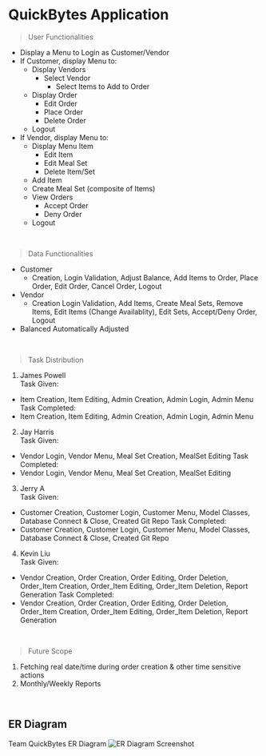 # QuickBytes Application



> User Functionalities
- Display a Menu to Login as Customer/Vendor
- If Customer, display Menu to:  
  - Display Vendors
    - Select Vendor 
      - Select Items to Add to Order 
  - Display Order
    - Edit Order 
    - Place Order
    - Delete Order
  - Logout
- If Vendor, display Menu to: 
  - Display Menu Item 
    - Edit Item
    - Edit Meal Set
    - Delete Item/Set
  - Add Item
  - Create Meal Set (composite of Items) 
  - View Orders
    - Accept Order
    - Deny Order
  - Logout
<br />

> Data Functionalities
- Customer
  - Creation, Login Validation, Adjust Balance, Add Items to Order, Place Order, Edit Order, Cancel Order, Logout
- Vendor
  - Creation Login Validation, Add Items, Create Meal Sets, Remove Items, Edit Items (Change Availablity), Edit Sets, Accept/Deny Order, Logout
- Balanced Automatically Adjusted
<br />

> Task Distribution


1. James Powell <br />
Task Given:
  - Item Creation, Item Editing, Admin Creation, Admin Login, Admin Menu
Task Completed: 
  - Item Creation, Item Editing, Admin Creation, Admin Login, Admin Menu
  
2. Jay Harris <br />
Task Given:
  - Vendor Login, Vendor Menu, Meal Set Creation, MealSet Editing
Task Completed: 
  - Vendor Login, Vendor Menu, Meal Set Creation, MealSet Editing

3. Jerry A <br />
Task Given:
  - Customer Creation, Customer Login, Customer Menu, Model Classes, Database Connect & Close, Created Git Repo
Task Completed: 
  - Customer Creation, Customer Login, Customer Menu, Model Classes, Database Connect & Close, Created Git Repo

4. Kevin Liu <br />
Task Given:
  - Vendor Creation, Order Creation, Order Editing, Order Deletion, Order_Item Creation, Order_Item Editing, Order_Item Deletion, Report Generation
Task Completed:
  - Vendor Creation, Order Creation, Order Editing, Order Deletion, Order_Item Creation, Order_Item Editing, Order_Item Deletion, Report Generation
<br />  

> Future Scope
1. Fetching real date/time during order creation & other time sensitive actions
2. Monthly/Weekly Reports
<br />  

## ER Diagram
Team QuickBytes ER Diagram
![ER Diagram Screenshot](https://i.imgur.com/xin4KuS.png)
